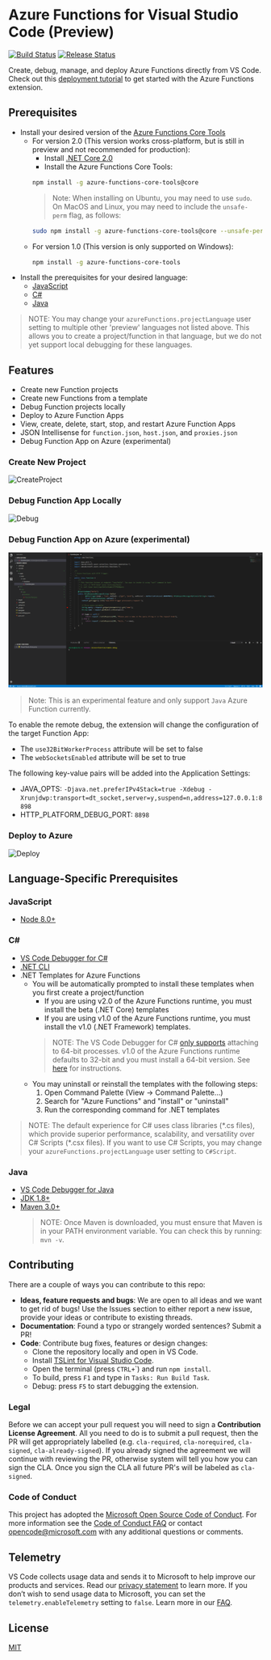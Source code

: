 # Azure Functions for Visual Studio Code (Preview)
[![Build Status](https://travis-ci.org/Microsoft/vscode-azurefunctions.svg?branch=master)](https://travis-ci.org/Microsoft/vscode-azurefunctions) [![Release Status](https://img.shields.io/github/tag/Microsoft/vscode-azurefunctions.svg?label=prerelease&colorB=0E7FC0)](https://github.com/Microsoft/vscode-azurefunctions/releases)

Create, debug, manage, and deploy Azure Functions directly from VS Code. Check
out this [deployment tutorial](https://code.visualstudio.com/tutorials/functions-extension/getting-started)
to get started with the Azure Functions extension.

## Prerequisites

* Install your desired version of the [Azure Functions Core Tools](https://docs.microsoft.com/azure/azure-functions/functions-run-local)
  * For version 2.0 (This version works cross-platform, but is still in preview and not recommended for production):
    * Install [.NET Core 2.0](https://www.microsoft.com/net/download/core)
    * Install the Azure Functions Core Tools:
    ```bash
    npm install -g azure-functions-core-tools@core
    ```
    > Note: When installing on Ubuntu, you may need to use `sudo`. On MacOS and Linux, you may need to include the `unsafe-perm` flag, as follows:
    ```bash
    sudo npm install -g azure-functions-core-tools@core --unsafe-perm true
    ```
  * For version 1.0 (This version is only supported on Windows):
    ```bash
    npm install -g azure-functions-core-tools
    ```
* Install the prerequisites for your desired language:
  * [JavaScript](#javascript)
  * [C#](#c)
  * [Java](#java)
> NOTE: You may change your `azureFunctions.projectLanguage` user setting to multiple other 'preview' languages not listed above. This allows you to create a project/function in that language, but we do not yet support local debugging for these languages.

## Features

* Create new Function projects
* Create new Functions from a template
* Debug Function projects locally
* Deploy to Azure Function Apps
* View, create, delete, start, stop, and restart Azure Function Apps
* JSON Intellisense for `function.json`, `host.json`, and `proxies.json`
* Debug Function App on Azure (experimental)

### Create New Project

![CreateProject](resources/CreateProject.gif)

### Debug Function App Locally

![Debug](resources/Debug.gif)

### Debug Function App on Azure (experimental)
![Remote Debug](resources/RemoteDebug.gif)
> Note: This is an experimental feature and only support `Java` Azure Function currently.

To enable the remote debug, the extension will change the configuration of the target Function App:
- The `use32BitWorkerProcess` attribute will be set to false
- The `webSocketsEnabled` attribute will be set to true

The following key-value pairs will be added into the Application Settings:
- JAVA_OPTS: `-Djava.net.preferIPv4Stack=true -Xdebug -Xrunjdwp:transport=dt_socket,server=y,suspend=n,address=127.0.0.1:8898`
- HTTP_PLATFORM_DEBUG_PORT: `8898`

### Deploy to Azure

![Deploy](resources/Deploy.gif)

## Language-Specific Prerequisites

### JavaScript

* [Node 8.0+](https://nodejs.org/)

### C#

* [VS Code Debugger for C#](https://marketplace.visualstudio.com/items?itemName=ms-vscode.csharp)
* [.NET CLI](https://docs.microsoft.com/dotnet/core/tools/?tabs=netcore2x)
* .NET Templates for Azure Functions
  * You will be automatically prompted to install these templates when you first create a project/function
    * If you are using v2.0 of the Azure Functions runtime, you must install the beta (.NET Core) templates
    * If you are using v1.0 of the Azure Functions runtime, you must install the v1.0 (.NET Framework) templates.
    > NOTE: The VS Code Debugger for C# [only supports](https://github.com/OmniSharp/omnisharp-vscode/issues/1716) attaching to 64-bit processes. v1.0 of the Azure Functions runtime defaults to 32-bit and you must install a 64-bit version. See [here](https://aka.ms/azFunc64bit) for instructions.
  * You may uninstall or reinstall the templates with the following steps:
    1. Open Command Palette (View -> Command Palette...)
    1. Search for "Azure Functions" and "install" or "uninstall"
    1. Run the corresponding command for .NET templates

> NOTE: The default experience for C# uses class libraries (&ast;.cs files), which provide superior performance, scalability, and versatility over C# Scripts (&ast;.csx files). If you want to use C# Scripts, you may change your `azureFunctions.projectLanguage` user setting to `C#Script`.

### Java

* [VS Code Debugger for Java](https://marketplace.visualstudio.com/items?itemName=vscjava.vscode-java-debug)
* [JDK 1.8+](http://www.oracle.com/technetwork/java/javase/downloads/index.html)
* [Maven 3.0+](https://maven.apache.org/)
  > NOTE: Once Maven is downloaded, you must ensure that Maven is in your PATH environment variable. You can check this by running: `mvn -v`.

## Contributing
There are a couple of ways you can contribute to this repo:

- **Ideas, feature requests and bugs**: We are open to all ideas and we want to get rid of bugs! Use the Issues section to either report a new issue, provide your ideas or contribute to existing threads.
- **Documentation**: Found a typo or strangely worded sentences? Submit a PR!
- **Code**: Contribute bug fixes, features or design changes:
  - Clone the repository locally and open in VS Code.
  - Install [TSLint for Visual Studio Code](https://marketplace.visualstudio.com/items?itemName=eg2.tslint).
  - Open the terminal (press `CTRL+`\`) and run `npm install`.
  - To build, press `F1` and type in `Tasks: Run Build Task`.
  - Debug: press `F5` to start debugging the extension.

### Legal
Before we can accept your pull request you will need to sign a **Contribution License Agreement**. All you need to do is to submit a pull request, then the PR will get appropriately labelled (e.g. `cla-required`, `cla-norequired`, `cla-signed`, `cla-already-signed`). If you already signed the agreement we will continue with reviewing the PR, otherwise system will tell you how you can sign the CLA. Once you sign the CLA all future PR's will be labeled as `cla-signed`.

### Code of Conduct
This project has adopted the [Microsoft Open Source Code of Conduct](https://opensource.microsoft.com/codeofconduct/). For more information see the [Code of Conduct FAQ](https://opensource.microsoft.com/codeofconduct/faq/) or contact [opencode@microsoft.com](mailto:opencode@microsoft.com) with any additional questions or comments.

## Telemetry
VS Code collects usage data and sends it to Microsoft to help improve our products and services. Read our [privacy statement](https://go.microsoft.com/fwlink/?LinkID=528096&clcid=0x409) to learn more. If you don’t wish to send usage data to Microsoft, you can set the `telemetry.enableTelemetry` setting to `false`. Learn more in our [FAQ](https://code.visualstudio.com/docs/supporting/faq#_how-to-disable-telemetry-reporting).

## License
[MIT](LICENSE.md)
